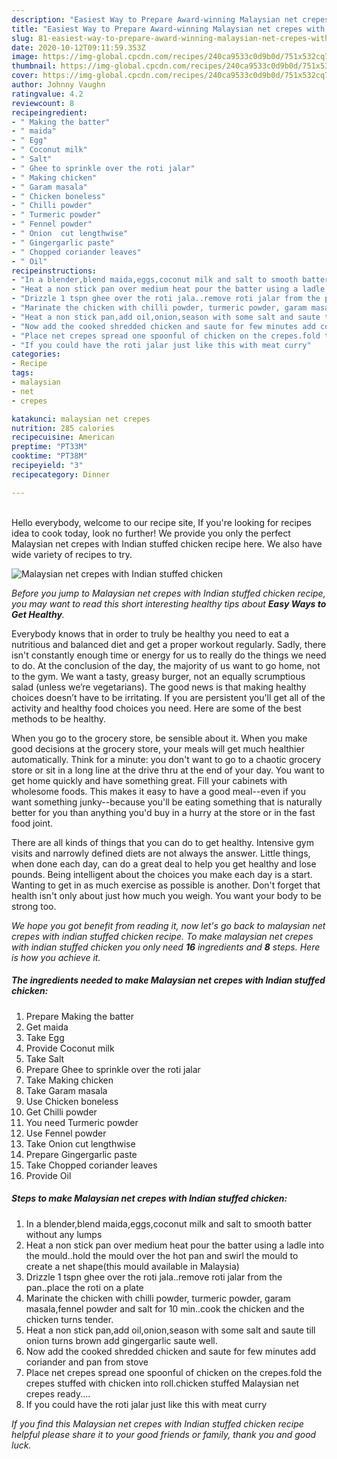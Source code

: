 ```yaml
---
description: "Easiest Way to Prepare Award-winning Malaysian net crepes with Indian stuffed chicken"
title: "Easiest Way to Prepare Award-winning Malaysian net crepes with Indian stuffed chicken"
slug: 81-easiest-way-to-prepare-award-winning-malaysian-net-crepes-with-indian-stuffed-chicken
date: 2020-10-12T09:11:59.353Z
image: https://img-global.cpcdn.com/recipes/240ca9533c0d9b0d/751x532cq70/malaysian-net-crepes-with-indian-stuffed-chicken-recipe-main-photo.jpg
thumbnail: https://img-global.cpcdn.com/recipes/240ca9533c0d9b0d/751x532cq70/malaysian-net-crepes-with-indian-stuffed-chicken-recipe-main-photo.jpg
cover: https://img-global.cpcdn.com/recipes/240ca9533c0d9b0d/751x532cq70/malaysian-net-crepes-with-indian-stuffed-chicken-recipe-main-photo.jpg
author: Johnny Vaughn
ratingvalue: 4.2
reviewcount: 8
recipeingredient:
- " Making the batter"
- " maida"
- " Egg"
- " Coconut milk"
- " Salt"
- " Ghee to sprinkle over the roti jalar"
- " Making chicken"
- " Garam masala"
- " Chicken boneless"
- " Chilli powder"
- " Turmeric powder"
- " Fennel powder"
- " Onion  cut lengthwise"
- " Gingergarlic paste"
- " Chopped coriander leaves"
- " Oil"
recipeinstructions:
- "In a blender,blend maida,eggs,coconut milk and salt to smooth batter without any lumps"
- "Heat a non stick pan over medium heat pour the batter using a ladle into the mould..hold the mould over the hot pan and swirl the mould to create a net shape(this mould available in Malaysia)"
- "Drizzle 1 tspn ghee over the roti jala..remove roti jalar from the pan..place the roti on a plate"
- "Marinate the chicken with chilli powder, turmeric powder, garam masala,fennel powder and salt for 10 min..cook the chicken and the chicken turns tender."
- "Heat a non stick pan,add oil,onion,season with some salt and saute till onion turns brown add gingergarlic saute well."
- "Now add the cooked shredded chicken and saute for few minutes add coriander and pan from stove"
- "Place net crepes spread one spoonful of chicken on the crepes.fold the crepes stuffed with chicken into roll.chicken stuffed Malaysian net crepes ready...."
- "If you could have the roti jalar just like this with meat curry"
categories:
- Recipe
tags:
- malaysian
- net
- crepes

katakunci: malaysian net crepes 
nutrition: 285 calories
recipecuisine: American
preptime: "PT33M"
cooktime: "PT38M"
recipeyield: "3"
recipecategory: Dinner

---
```

<br>
Hello everybody, welcome to our recipe site, If you're looking for recipes idea to cook today, look no further! We provide you only the perfect Malaysian net crepes with Indian stuffed chicken recipe here. We also have wide variety of recipes to try.
<br>


![Malaysian net crepes with Indian stuffed chicken](https://img-global.cpcdn.com/recipes/240ca9533c0d9b0d/751x532cq70/malaysian-net-crepes-with-indian-stuffed-chicken-recipe-main-photo.jpg)

<i>Before you jump to Malaysian net crepes with Indian stuffed chicken recipe, you may want to read this short interesting healthy tips about <strong>Easy Ways to Get Healthy</strong>.</i>

Everybody knows that in order to truly be healthy you need to eat a nutritious and balanced diet and get a proper workout regularly. Sadly, there isn't constantly enough time or energy for us to really do the things we need to do. At the conclusion of the day, the majority of us want to go home, not to the gym. We want a tasty, greasy burger, not an equally scrumptious salad (unless we’re vegetarians). The good news is that making healthy choices doesn’t have to be irritating. If you are persistent you'll get all of the activity and healthy food choices you need. Here are some of the best methods to be healthy.

When you go to the grocery store, be sensible about it. When you make good decisions at the grocery store, your meals will get much healthier automatically. Think for a minute: you don't want to go to a chaotic grocery store or sit in a long line at the drive thru at the end of your day. You want to get home quickly and have something great. Fill your cabinets with wholesome foods. This makes it easy to have a good meal--even if you want something junky--because you'll be eating something that is naturally better for you than anything you'd buy in a hurry at the store or in the fast food joint.

There are all kinds of things that you can do to get healthy. Intensive gym visits and narrowly defined diets are not always the answer. Little things, when done each day, can do a great deal to help you get healthy and lose pounds. Being intelligent about the choices you make each day is a start. Wanting to get in as much exercise as possible is another. Don't forget that health isn't only about just how much you weigh. You want your body to be strong too. 


<i>We hope you got benefit from reading it, now let's go back to malaysian net crepes with indian stuffed chicken recipe. To make malaysian net crepes with indian stuffed chicken you only need <strong>16</strong> ingredients and <strong>8</strong> steps. Here is how you achieve it.
</i>

##### The ingredients needed to make Malaysian net crepes with Indian stuffed chicken:

1. Prepare  Making the batter
1. Get  maida
1. Take  Egg
1. Provide  Coconut milk
1. Take  Salt
1. Prepare  Ghee to sprinkle over the roti jalar
1. Take  Making chicken
1. Take  Garam masala
1. Use  Chicken boneless
1. Get  Chilli powder
1. You need  Turmeric powder
1. Use  Fennel powder
1. Take  Onion  cut lengthwise
1. Prepare  Gingergarlic paste
1. Take  Chopped coriander leaves
1. Provide  Oil


##### Steps to make Malaysian net crepes with Indian stuffed chicken:

1. In a blender,blend maida,eggs,coconut milk and salt to smooth batter without any lumps
1. Heat a non stick pan over medium heat pour the batter using a ladle into the mould..hold the mould over the hot pan and swirl the mould to create a net shape(this mould available in Malaysia)
1. Drizzle 1 tspn ghee over the roti jala..remove roti jalar from the pan..place the roti on a plate
1. Marinate the chicken with chilli powder, turmeric powder, garam masala,fennel powder and salt for 10 min..cook the chicken and the chicken turns tender.
1. Heat a non stick pan,add oil,onion,season with some salt and saute till onion turns brown add gingergarlic saute well.
1. Now add the cooked shredded chicken and saute for few minutes add coriander and pan from stove
1. Place net crepes spread one spoonful of chicken on the crepes.fold the crepes stuffed with chicken into roll.chicken stuffed Malaysian net crepes ready....
1. If you could have the roti jalar just like this with meat curry


<i>If you find this Malaysian net crepes with Indian stuffed chicken recipe helpful please share it to your good friends or family, thank you and good luck.</i>
